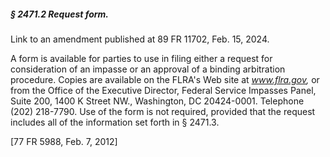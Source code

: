 ##### § 2471.2 Request form. #####

Link to an amendment published at 89 FR 11702, Feb. 15, 2024.

A form is available for parties to use in filing either a request for consideration of an impasse or an approval of a binding arbitration procedure. Copies are available on the FLRA's Web site at *www.flra.gov,* or from the Office of the Executive Director, Federal Service Impasses Panel, Suite 200, 1400 K Street NW., Washington, DC 20424-0001. Telephone (202) 218-7790. Use of the form is not required, provided that the request includes all of the information set forth in § 2471.3.

[77 FR 5988, Feb. 7, 2012]